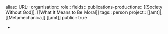 alias::
URL::
organisation::
role::
fields::
publications-productions:: [[Society Without God]], [[What It Means to Be Moral]] 
tags:: person
project:: [[amt]], [[Metamechanica]] [[amt]]
public:: true

-